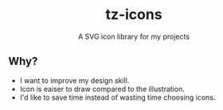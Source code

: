 <div align="center">
 <h1>tz-icons</h1>
 <p>A SVG icon library for my projects</p>
</div>

## Why?

- I want to improve my design skill.
- Icon is eaiser to draw compared to the illustration.
- I'd like to save time instead of wasting time choosing icons.
